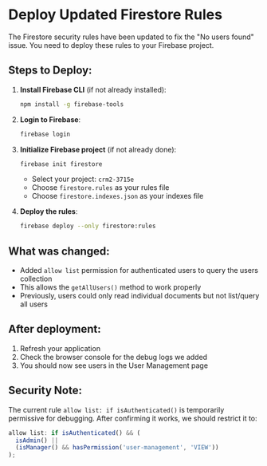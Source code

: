 # Deploy Updated Firestore Rules

The Firestore security rules have been updated to fix the "No users found" issue. You need to deploy these rules to your Firebase project.

## Steps to Deploy:

1. **Install Firebase CLI** (if not already installed):
   ```bash
   npm install -g firebase-tools
   ```

2. **Login to Firebase**:
   ```bash
   firebase login
   ```

3. **Initialize Firebase project** (if not already done):
   ```bash
   firebase init firestore
   ```
   - Select your project: `crm2-3715e`
   - Choose `firestore.rules` as your rules file
   - Choose `firestore.indexes.json` as your indexes file

4. **Deploy the rules**:
   ```bash
   firebase deploy --only firestore:rules
   ```

## What was changed:

- Added `allow list` permission for authenticated users to query the users collection
- This allows the `getAllUsers()` method to work properly
- Previously, users could only read individual documents but not list/query all users

## After deployment:

1. Refresh your application
2. Check the browser console for the debug logs we added
3. You should now see users in the User Management page

## Security Note:

The current rule `allow list: if isAuthenticated()` is temporarily permissive for debugging. After confirming it works, we should restrict it to:

```javascript
allow list: if isAuthenticated() && (
  isAdmin() || 
  (isManager() && hasPermission('user-management', 'VIEW'))
);
``` 